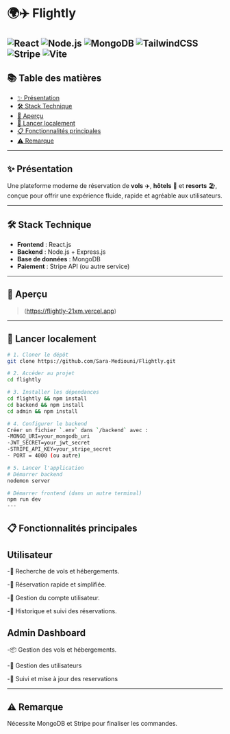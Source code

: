 # 🌍✈️ **Flightly**

![React](https://img.shields.io/badge/React-20232A?style=for-the-badge&logo=react&logoColor=61DAFB)
![Node.js](https://img.shields.io/badge/Node.js-339933?style=for-the-badge&logo=nodedotjs&logoColor=white)
![MongoDB](https://img.shields.io/badge/MongoDB-4EA94B?style=for-the-badge&logo=mongodb&logoColor=white)
![TailwindCSS](https://img.shields.io/badge/TailwindCSS-06B6D4?style=for-the-badge&logo=tailwindcss&logoColor=white)
![Stripe](https://img.shields.io/badge/Stripe-635BFF?style=for-the-badge&logo=stripe&logoColor=white)
![Vite](https://img.shields.io/badge/Vite-646CFF?style=for-the-badge&logo=vite&logoColor=white)
---

## 📚 **Table des matières**

- [✨ Présentation](#-présentation)
- [🛠️ Stack Technique](#️-stack-technique)
- [📸 Aperçu](#-aperçu)
- [🚀 Lancer localement](#-lancer-localement)
- [📋 Fonctionnalités principales](#-fonctionnalités-principales)
- [⚠️ Remarque](#️-remarque)


---

## ✨ **Présentation**

Une plateforme moderne de réservation de **vols** ✈️, **hôtels** 🏨 et **resorts** 🏖️, conçue pour offrir une expérience fluide, rapide et agréable aux utilisateurs.

---

## 🛠️ **Stack Technique**

- **Frontend** : React.js
- **Backend** : Node.js + Express.js
- **Base de données** : MongoDB
- **Paiement** : Stripe API (ou autre service)



---

## 📸 **Aperçu**


> (https://flightly-21xm.vercel.app)

---

## 🚀 **Lancer localement**

```bash
# 1. Cloner le dépôt
git clone https://github.com/Sara-Mediouni/Flightly.git

# 2. Accéder au projet
cd flightly

# 3. Installer les dépendances
cd flightly && npm install
cd backend && npm install
cd admin && npm install

# 4. Configurer le backend
Créer un fichier `.env` dans `/backend` avec :
-MONGO_URI=your_mongodb_uri
-JWT_SECRET=your_jwt_secret
-STRIPE_API_KEY=your_stripe_secret
- PORT = 4000 (ou autre)

# 5. Lancer l'application
# Démarrer backend
nodemon server

# Démarrer frontend (dans un autre terminal)
npm run dev
---
```
 ## 📋 Fonctionnalités principales
 ##  Utilisateur
-🔎 Recherche de vols et hébergements.

-📅 Réservation rapide et simplifiée.

-👤 Gestion du compte utilisateur.

-🧾 Historique et suivi des réservations.
##  Admin Dashboard
-📦 Gestion des vols et hébergements.

-👤 Gestion des utilisateurs

-🧾 Suivi et mise à jour des reservations

---

## ⚠️ Remarque
Nécessite MongoDB et Stripe pour finaliser les commandes.